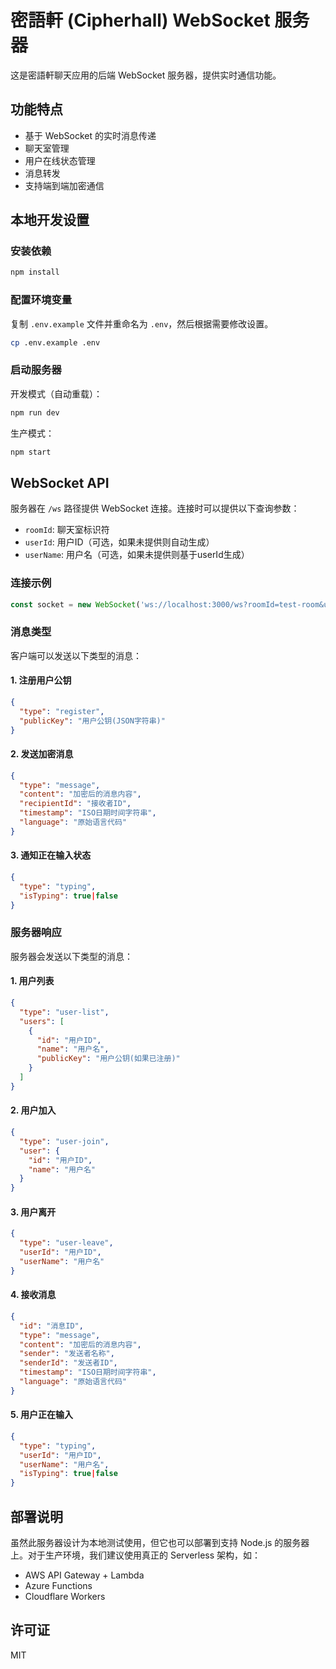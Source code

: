 # 密語軒 (Cipherhall) WebSocket 服务器

这是密語軒聊天应用的后端 WebSocket 服务器，提供实时通信功能。

## 功能特点

- 基于 WebSocket 的实时消息传递
- 聊天室管理
- 用户在线状态管理
- 消息转发
- 支持端到端加密通信

## 本地开发设置

### 安装依赖

```bash
npm install
```

### 配置环境变量

复制 `.env.example` 文件并重命名为 `.env`，然后根据需要修改设置。

```bash
cp .env.example .env
```

### 启动服务器

开发模式（自动重载）：

```bash
npm run dev
```

生产模式：

```bash
npm start
```

## WebSocket API

服务器在 `/ws` 路径提供 WebSocket 连接。连接时可以提供以下查询参数：

- `roomId`: 聊天室标识符
- `userId`: 用户ID（可选，如果未提供则自动生成）
- `userName`: 用户名（可选，如果未提供则基于userId生成）

### 连接示例

```javascript
const socket = new WebSocket('ws://localhost:3000/ws?roomId=test-room&userId=user-123&userName=测试用户');
```

### 消息类型

客户端可以发送以下类型的消息：

#### 1. 注册用户公钥

```json
{
  "type": "register",
  "publicKey": "用户公钥(JSON字符串)"
}
```

#### 2. 发送加密消息

```json
{
  "type": "message",
  "content": "加密后的消息内容",
  "recipientId": "接收者ID",
  "timestamp": "ISO日期时间字符串",
  "language": "原始语言代码"
}
```

#### 3. 通知正在输入状态

```json
{
  "type": "typing",
  "isTyping": true|false
}
```

### 服务器响应

服务器会发送以下类型的消息：

#### 1. 用户列表

```json
{
  "type": "user-list",
  "users": [
    {
      "id": "用户ID",
      "name": "用户名",
      "publicKey": "用户公钥(如果已注册)"
    }
  ]
}
```

#### 2. 用户加入

```json
{
  "type": "user-join",
  "user": {
    "id": "用户ID",
    "name": "用户名"
  }
}
```

#### 3. 用户离开

```json
{
  "type": "user-leave",
  "userId": "用户ID",
  "userName": "用户名"
}
```

#### 4. 接收消息

```json
{
  "id": "消息ID",
  "type": "message",
  "content": "加密后的消息内容",
  "sender": "发送者名称",
  "senderId": "发送者ID",
  "timestamp": "ISO日期时间字符串",
  "language": "原始语言代码"
}
```

#### 5. 用户正在输入

```json
{
  "type": "typing",
  "userId": "用户ID",
  "userName": "用户名",
  "isTyping": true|false
}
```

## 部署说明

虽然此服务器设计为本地测试使用，但它也可以部署到支持 Node.js 的服务器上。对于生产环境，我们建议使用真正的 Serverless 架构，如：

- AWS API Gateway + Lambda 
- Azure Functions
- Cloudflare Workers

## 许可证

MIT
